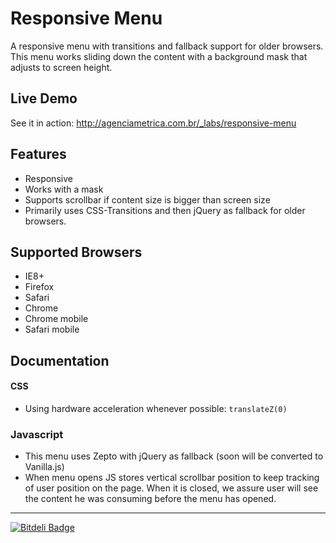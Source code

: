 Responsive Menu
==================

A responsive menu with transitions and fallback support for older browsers.
This menu works sliding down the content with a background mask that adjusts to screen height.

Live Demo
----------
See it in action: http://agenciametrica.com.br/_labs/responsive-menu

Features
----------
- Responsive
- Works with a mask
- Supports scrollbar if content size is bigger than screen size
- Primarily uses CSS-Transitions and then jQuery as fallback for older browsers.

Supported Browsers
----------
- IE8+
- Firefox
- Safari
- Chrome
- Chrome mobile
- Safari mobile


Documentation
-------------

#### CSS
- Using hardware acceleration whenever possible: `translateZ(0)`

### Javascript
- This menu uses Zepto with jQuery as fallback (soon will be converted to Vanilla.js)
- When menu opens JS stores vertical scrollbar position to keep tracking of user position on the page. When it is closed, we assure user will see the content he was consuming before the menu has opened.

-------------

[![Bitdeli Badge](https://d2weczhvl823v0.cloudfront.net/agenciametrica/responsive-menu/trend.png)](https://bitdeli.com/free "Bitdeli Badge")